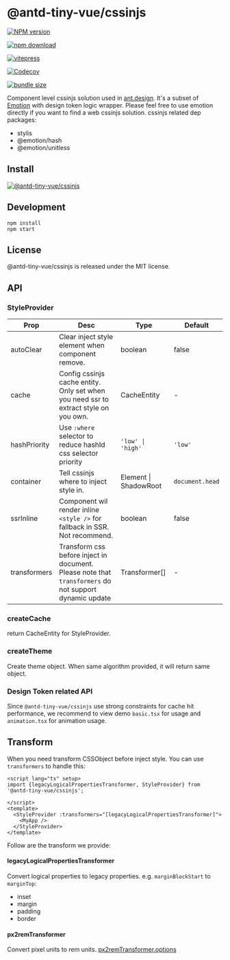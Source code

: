 # @antd-tiny-vue/cssinjs

[![NPM version][npm-image]][npm-url] 

[![npm download][download-image]][download-url] 

[![vitepress](https://img.shields.io/badge/docs%20by-vitepress-blue?style=flat-square)](https://github.com/vuejs/vitepress)

[//]: # ([![build status][github-actions-image]][github-actions-url])

[![Codecov][codecov-image]][codecov-url]

[![bundle size][bundlephobia-image]][bundlephobia-url]

[npm-image]: http://img.shields.io/npm/v/@antd-tiny-vue/cssinjs.svg?style=flat-square
[npm-url]: http://npmjs.org/package/@antd-tiny-vue/cssinjs
[github-actions-image]: https://github.com/antd-tiny-vue/cssinjs/workflows/CI/badge.svg
[github-actions-url]: https://github.com/antd-tiny-vue/cssinjs/actions
[codecov-image]: https://img.shields.io/codecov/c/github/antd-tiny-vue/cssinjs/master.svg?style=flat-square
[codecov-url]: https://codecov.io/gh/antd-tiny-vue/cssinjs/branch/master
[download-image]: https://img.shields.io/npm/dm/@antd-tiny-vue/cssinjs.svg?style=flat-square
[download-url]: https://npmjs.org/package/@antd-tiny-vue/cssinjs
[bundlephobia-url]: https://bundlephobia.com/result?p=@antd-tiny-vue/cssinjs
[bundlephobia-image]: https://badgen.net/bundlephobia/minzip/@antd-tiny-vue/cssinjs

Component level cssinjs solution used in [ant.design](https://ant.design). It's a subset of [Emotion](https://emotion.sh/) with design token logic wrapper. Please feel free to use emotion directly if you want to find a web cssinjs solution. cssinjs related dep packages:

- stylis
- @emotion/hash
- @emotion/unitless

## Install

[![@antd-tiny-vue/cssinjs](https://nodei.co/npm/@antd-tiny-vue/cssinjs.png)](https://npmjs.org/package/@antd-tiny-vue/cssinjs)

## Development

```
npm install
npm start
```

## License

@antd-tiny-vue/cssinjs is released under the MIT license.

## API

### StyleProvider

| Prop | Desc | Type | Default |
| --- | --- | --- | --- |
| autoClear | Clear inject style element when component remove. | boolean | false |
| cache | Config cssinjs cache entity. Only set when you need ssr to extract style on you own. | CacheEntity | - |
| hashPriority | Use `:where` selector to reduce hashId css selector priority | `'low' \| 'high'` | `'low'` |
| container | Tell cssinjs where to inject style in. | Element \| ShadowRoot | `document.head` |
| ssrInline | Component wil render inline `<style />` for fallback in SSR. Not recommend. | boolean | false |
| transformers | Transform css before inject in document. Please note that `transformers` do not support dynamic update | Transformer[] | - |

### createCache

return CacheEntity for StyleProvider.

### createTheme

Create theme object. When same algorithm provided, it will return same object.

### Design Token related API

Since `@antd-tiny-vue/cssinjs` use strong constraints for cache hit performance, we recommend to view demo `basic.tsx` for usage and `animation.tsx` for animation usage.

## Transform

When you need transform CSSObject before inject style. You can use `transformers` to handle this:

```vue
<script lang="ts" setup>
import {legacyLogicalPropertiesTransformer, StyleProvider} from '@antd-tiny-vue/cssinjs';

</script>
<template>
  <StyleProvider :transformers="[legacyLogicalPropertiesTransformer]">
    <MyApp />
  </StyleProvider>
</template>

```

Follow are the transform we provide:

#### legacyLogicalPropertiesTransformer

Convert logical properties to legacy properties. e.g. `marginBlockStart` to `marginTop`:

- inset
- margin
- padding
- border

#### px2remTransformer

Convert pixel units to rem units. [px2remTransformer.options](./src/transformers/px2rem.ts)
